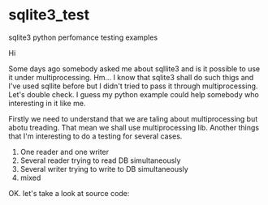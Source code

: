 # sqlite3_test
sqlite3 python perfomance testing examples

Hi

Some days ago somebody asked me about sqllite3 and is it possible to use it under multiprocessing.
Hm... I know that sqlite3 shall do such thigs and I've used sqllite before but I didn't tried to pass it through multiprocessing.
Let's double check. I guess my python example could help somebody who interesting in it like me.

Firstly we need to understand that we are taling about multiprocessing but abotu treading.
That mean we shall use multiprocessing lib. Another things that I'm interesting to do a testing
for several cases. 
1. One reader and one writer
2. Several reader trying to read DB simultaneously 
3. Several writer trying to write to DB simultaneously
4. mixed

OK. let's take a look at source code:

